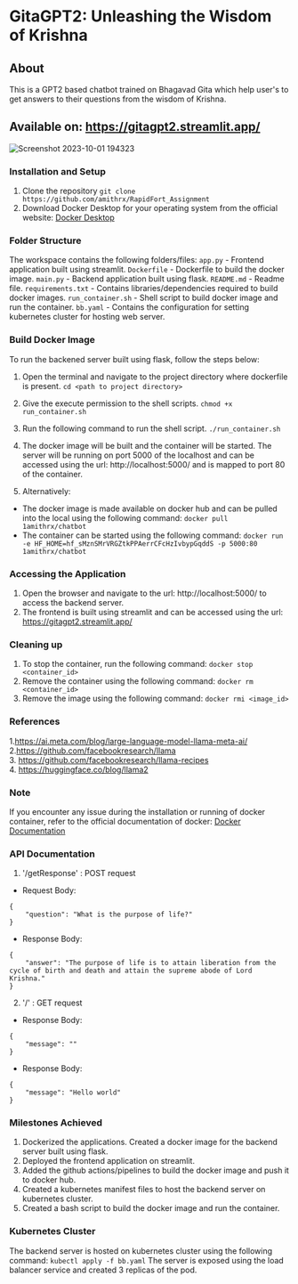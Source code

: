 # GitaGPT2: Unleashing the Wisdom of Krishna
## About
This is a GPT2 based chatbot trained on Bhagavad Gita which help user's to get answers to their questions from the wisdom of Krishna. 
## Available on: https://gitagpt2.streamlit.app/

![Screenshot 2023-10-01 194323](https://github.com/amithrx/RapidFort_Assignment/assets/92815147/b9541a6e-7317-430b-aa7d-3c656d8a7ab9)

### Installation and Setup
1. Clone the repository `git clone https://github.com/amithrx/RapidFort_Assignment`
2. Download Docker Desktop for your operating system from the official website: [Docker Desktop](https://docs.docker.com/desktop/install/windows-install/)

### Folder Structure
The workspace contains the following folders/files:
`app.py` - Frontend application built using streamlit.
`Dockerfile` - Dockerfile to build the docker image.
`main.py` - Backend application built using flask.
`README.md` - Readme file.
`requirements.txt` - Contains libraries/dependencies required to build docker images.
`run_container.sh` - Shell script to build docker image and run the container.
`bb.yaml` - Contains the configuration for setting kubernetes cluster for hosting web server.

### Build Docker Image
To run the backened server built using flask, follow the steps below:
1. Open the terminal and navigate to the project directory where dockerfile is present.
```cd <path to project directory>```
2. Give the execute permission to the shell scripts.
```chmod +x run_container.sh```
3. Run the following command to run the shell script.
```./run_container.sh```
4. The docker image will be built and the container will be started. The server will be running on port 5000 of the localhost and can be accessed using the url: http://localhost:5000/ and is mapped to port 80 of the container.

5. Alternatively:
- The docker image is made available on docker hub and can be pulled into the local using the following command:
```docker pull 1amithrx/chatbot```
- The container can be started using the following command:
```docker run -e HF_HOME=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 -p 5000:80 1amithrx/chatbot```

### Accessing the Application
1. Open the browser and navigate to the url: http://localhost:5000/ to access the backend server.
2. The frontend is built using streamlit and can be accessed using the url: https://gitagpt2.streamlit.app/

### Cleaning up
1. To stop the container, run the following command:
```docker stop <container_id>```
2. Remove the container using the following command:
```docker rm <container_id>```
3. Remove the image using the following command:
```docker rmi <image_id>```

### References
1.https://ai.meta.com/blog/large-language-model-llama-meta-ai/
2.https://github.com/facebookresearch/llama  
3. https://github.com/facebookresearch/llama-recipes  
4. https://huggingface.co/blog/llama2

### Note
If you encounter any issue during the installation or running of docker container, refer to the official documentation of docker: [Docker Documentation](https://docs.docker.com/)

### API Documentation
1. '/getResponse' : POST request
- Request Body: 
```
{
    "question": "What is the purpose of life?"
}
```
- Response Body:
```
{
    "answer": "The purpose of life is to attain liberation from the cycle of birth and death and attain the supreme abode of Lord Krishna."
}
```
2. '/' : GET request
- Response Body:
```
{
    "message": ""
}
```
- Response Body:
```
{
    "message": "Hello world"
}
```

### Milestones Achieved
1. Dockerized the applications. Created a docker image for the backend server built using flask.
2. Deployed the frontend application on streamlit.
3. Added the github actions/pipelines to build the docker image and push it to docker hub.
4. Created a kubernetes manifest files to host the backend server on kubernetes cluster.
5. Created a bash script to build the docker image and run the container.

### Kubernetes Cluster
The backend server is hosted on kubernetes cluster using the following command:
```kubectl apply -f bb.yaml```
The server is exposed using the load balancer service and created 3 replicas of the pod.

